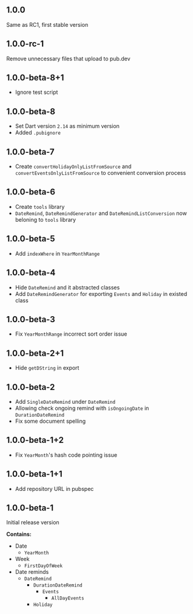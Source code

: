 ## 1.0.0

Same as RC1, first stable version

## 1.0.0-rc-1

Remove unnecessary files that upload to pub.dev

## 1.0.0-beta-8+1

* Ignore test script

## 1.0.0-beta-8

* Set Dart version `2.14` as minimum version
* Added `.pubignore`

## 1.0.0-beta-7

* Create `convertHolidayOnlyListFromSource` and `convertEventsOnlyListFromSource` to convenient conversion process

## 1.0.0-beta-6

* Create `tools` library
* `DateRemind`, `DateRemindGenerator` and `DateRemindListConversion` now beloning to `tools` library

## 1.0.0-beta-5

* Add `indexWhere` in `YearMonthRange`

## 1.0.0-beta-4

* Hide `DateRemind` and it abstracted classes
* Add `DateRemindGenerator` for exporting `Events` and `Holiday` in existed class

## 1.0.0-beta-3

* Fix `YearMonthRange` incorrect sort order issue

## 1.0.0-beta-2+1

* Hide `getDString` in export

## 1.0.0-beta-2

* Add `SingleDateRemind` under `DateRemind`
* Allowing check ongoing remind with `isOngoingDate` in `DurationDateRemind`
* Fix some document spelling

## 1.0.0-beta-1+2

* Fix `YearMonth`'s hash code pointing issue

## 1.0.0-beta-1+1

* Add repository URL in pubspec

## 1.0.0-beta-1

Initial release version

**Contains:**

* Date
    * `YearMonth`
* Week
    * `FirstDayOfWeek`
* Date reminds
    * `DateRemind`
        * `DurationDateRemind`
            * `Events`
                * `AllDayEvents`
        * `Holiday`
